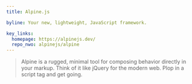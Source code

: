 ```yaml
---
title: Alpine.js

byline: Your new, lightweight, JavaScript framework.

key_links:
  homepage: https://alpinejs.dev/
  repo_nwo: alpinejs/alpine
---
```


> Alpine is a rugged, minimal tool for composing behavior directly in your markup. Think of it like jQuery for the modern web. Plop in a script tag and get going.
